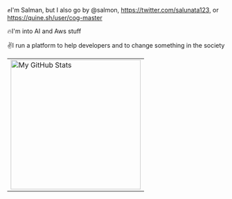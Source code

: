 ✊I'm Salman, but I also go by @salmon, https://twitter.com/salunata123, or https://quine.sh/user/cog-master            

🔥I'm into AI and Aws stuff

✌️I run a platform to help developers and to change something in the society

<div align="center">
<table>
   <tr>
     <td rowspan=2>
       <a href="https://quine.sh?utm_source=widgets&utm_campaign=cog-master" target="_blank">
  <img src="https://stats.quine.sh/cog-master/dependencies?theme=dark" alt="My GitHub Stats" width="300px">
</a>

</td>
</tr>
</table>
</div>
